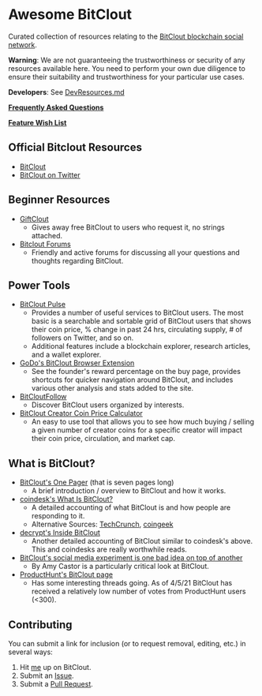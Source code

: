 # Awesome BitClout

Curated collection of resources relating to the [BitClout blockchain social network](https://bitclout.com/).

**Warning**: We are not guaranteeing the trustworthiness or security of any resources available here. You need to perform your own due diligence to ensure their suitability and trustworthiness for your particular use cases.

**Developers**: See [DevResources.md](DevResources.md)

**[Frequently Asked Questions](Frequently-Asked-Questions.md)**

**[Feature Wish List](FeatureWishList.md)**

## Official Bitclout Resources
- [BitClout](https://bitclout.com/)
- [BitClout on Twitter](https://twitter.com/bitclout_)

## Beginner Resources
- [GiftClout](https://bitclout.com/u/GiftClout) 
  - Gives away free BitClout to users who request it, no strings attached.
- [Bitclout Forums](https://bitcloutforums.com/)
  - Friendly and active forums for discussing all your questions and thoughts regarding BitClout.

## Power Tools
- [BitClout Pulse](https://www.bitcloutpulse.com/)
  - Provides a number of useful services to BitClout users. The most basic is a searchable and sortable grid of BitClout users that shows their coin price, % change in past 24 hrs, circulating supply, # of followers on Twitter, and so on.
  - Additional features include a blockchain explorer, research articles, and a wallet explorer.
- [GoDo's BitClout Browser Extension](https://chrome.google.com/webstore/detail/bitclout/cibnoimijnodokdlhkbgogbnemfpkool?hl=en-US)
  - See the founder's reward percentage on the buy page, provides shortcuts for quicker navigation around BitClout, and includes various other analysis and stats added to the site.
- [BitCloutFollow](https://bitcloutfollow.com/)
  - Discover BitClout users organized by interests.
- [BitClout Creator Coin Price Calculator](https://www.prosperclout.com/tools/bitclout-creator-coin-price-calculator)
  - An easy to use tool that allows you to see how much buying / selling a given number of creator coins for a specific creator will impact their coin price, circulation, and market cap.

## What is BitClout?
- [BitClout's One Pager](https://bitclout.com/one_pager.pdf) (that is seven pages long)
  - A brief introduction / overview to BitClout and how it works.
- [coindesk's What Is BitClout?](https://www.coindesk.com/what-is-bitclout-the-social-media-experiment-stoking-controversy-on-twitter)
  - A detailed accounting of what BitClout is and how people are responding to it.
  - Alternative Sources: [TechCrunch](https://techcrunch.com/2021/03/22/crypto-social-network-bitclout-arrives-with-a-bevy-of-high-profile-investors-and-skeptics/), [coingeek](https://coingeek.com/token-based-social-media-bitclout-raising-lots-of-money-and-eyebrows/)
- [decrypt's Inside BitClout](https://decrypt.co/62770/inside-bitclout-dystopian-social-network-big-investors-vocal-critics)
  - Another detailed accounting of BitClout similar to coindesk's above. This and coindesks are really worthwhile reads.
- [BitClout's social media experiment is one bad idea on top of another](https://amycastor.com/2021/03/28/bitclouts-social-media-experiment-is-one-bad-idea-on-top-of-another/) 
  - By Amy Castor is a particularly critical look at BitClout.
- [ProductHunt's BitClout page](https://www.producthunt.com/posts/bitclout)
  - Has some interesting threads going. As of 4/5/21 BitClout has received a relatively low number of votes from ProductHunt users (<300).

## Contributing
You can submit a link for inclusion (or to request removal, editing, etc.) in several ways:

1. Hit [me](https://bitclout.com/u/davemackey) up on BitClout.
2. Submit an [Issue](https://github.com/davidshq/awesome-bitclout/issues).
3. Submit a [Pull Request](https://github.com/davidshq/awesome-bitclout/pulls).
